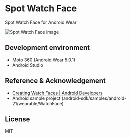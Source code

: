 # Spot Watch Face
Spot Watch Face for Android Wear

![Spot Watch Face image](https://raw.githubusercontent.com/zshiba/spot-watch-face/master/SpotWatchFace/wear/src/main/res/drawable/preview_spot_circular.png)

## Development environment
* Moto 360 (Android Wear 5.0.1)
* Android Studio

## Reference & Acknowledgement
* [Creating Watch Faces | Android Developers](https://developer.android.com/training/wearables/watch-faces/index.html)
* Android sample project (android-sdk/samples/android-21/wearable/WatchFace)

## License
MIT
